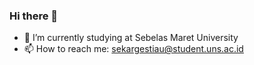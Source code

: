 ### Hi there 👋
- 🔭 I’m currently studying at Sebelas Maret University
- 📫 How to reach me: sekargestiau@student.uns.ac.id
<!--
**sekargestiau/sekargestiau** is a ✨ _special_ ✨ repository because its `README.md` (this file) appears on your GitHub profile.

Here are some ideas to get you started:

- 🔭 I’m currently working on ...
- 🌱 I’m currently learning ...
- 👯 I’m looking to collaborate on ...
- 🤔 I’m looking for help with ...
- 💬 Ask me about ...
- 🌱 I’m currently learning ...

- 😄 Pronouns: ...
- ⚡ Fun fact: ...
-->
